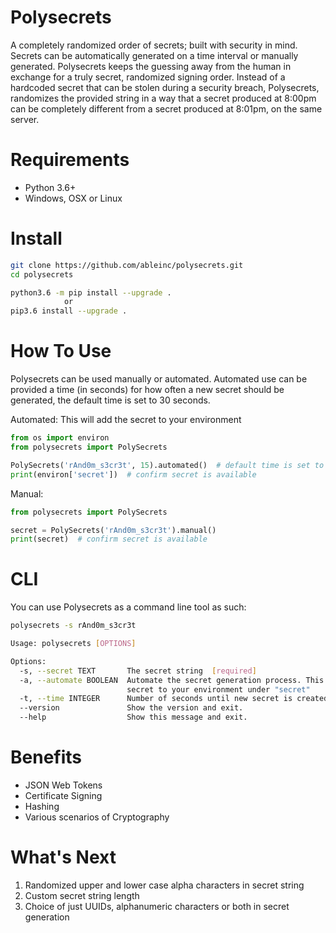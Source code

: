 # Polysecrets

A completely randomized order of secrets; built with security in mind. Secrets can be automatically generated
on a time interval or manually generated. Polysecrets keeps the guessing away from the human in exchange for
a truly secret, randomized signing order. Instead of a hardcoded secret that can be stolen during a security
breach, Polysecrets, randomizes the provided string in a way that a secret produced at 8:00pm can be completely
different from a secret produced at 8:01pm, on the same server.

# Requirements
* Python 3.6+
* Windows, OSX or Linux

# Install
```bash
git clone https://github.com/ableinc/polysecrets.git
cd polysecrets

python3.6 -m pip install --upgrade .
            or 
pip3.6 install --upgrade .
```
# How To Use
Polysecrets can be used manually or automated. Automated use can be provided a time (in seconds) for
how often a new secret should be generated, the default time is set to 30 seconds. <br />

Automated: This will add the secret to your environment
```python
from os import environ
from polysecrets import PolySecrets

PolySecrets('rAnd0m_s3cr3t', 15).automated()  # default time is set to 30 seconds
print(environ['secret'])  # confirm secret is available
```

Manual: 
```python
from polysecrets import PolySecrets

secret = PolySecrets('rAnd0m_s3cr3t').manual()
print(secret)  # confirm secret is available
```

# CLI
You can use Polysecrets as a command line tool as such: <br />
```bash
polysecrets -s rAnd0m_s3cr3t
```

```bash 
Usage: polysecrets [OPTIONS]

Options:
  -s, --secret TEXT       The secret string  [required]
  -a, --automate BOOLEAN  Automate the secret generation process. This adds to
                          secret to your environment under "secret"
  -t, --time INTEGER      Number of seconds until new secret is created.
  --version               Show the version and exit.
  --help                  Show this message and exit.
```

# Benefits
* JSON Web Tokens
* Certificate Signing
* Hashing
* Various scenarios of Cryptography

# What's Next
1. Randomized upper and lower case alpha characters in secret string
2. Custom secret string length
3. Choice of just UUIDs, alphanumeric characters or both in secret generation
